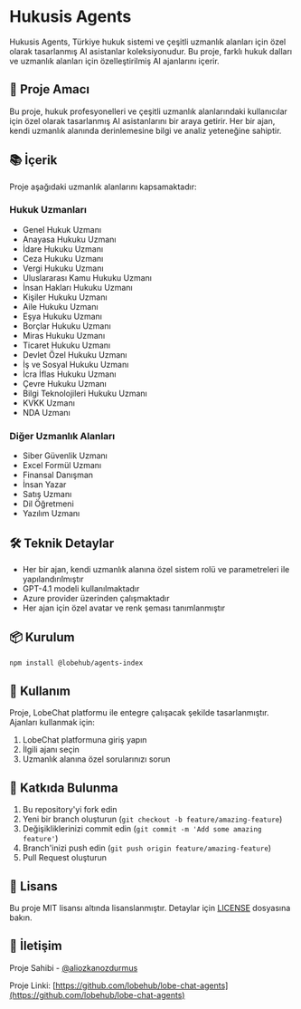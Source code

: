 # Hukusis Agents

Hukusis Agents, Türkiye hukuk sistemi ve çeşitli uzmanlık alanları için özel olarak tasarlanmış AI asistanlar koleksiyonudur. Bu proje, farklı hukuk dalları ve uzmanlık alanları için özelleştirilmiş AI ajanlarını içerir.

## 🎯 Proje Amacı

Bu proje, hukuk profesyonelleri ve çeşitli uzmanlık alanlarındaki kullanıcılar için özel olarak tasarlanmış AI asistanlarını bir araya getirir. Her bir ajan, kendi uzmanlık alanında derinlemesine bilgi ve analiz yeteneğine sahiptir.

## 📚 İçerik

Proje aşağıdaki uzmanlık alanlarını kapsamaktadır:

### Hukuk Uzmanları
- Genel Hukuk Uzmanı
- Anayasa Hukuku Uzmanı
- İdare Hukuku Uzmanı
- Ceza Hukuku Uzmanı
- Vergi Hukuku Uzmanı
- Uluslararası Kamu Hukuku Uzmanı
- İnsan Hakları Hukuku Uzmanı
- Kişiler Hukuku Uzmanı
- Aile Hukuku Uzmanı
- Eşya Hukuku Uzmanı
- Borçlar Hukuku Uzmanı
- Miras Hukuku Uzmanı
- Ticaret Hukuku Uzmanı
- Devlet Özel Hukuku Uzmanı
- İş ve Sosyal Hukuku Uzmanı
- İcra İflas Hukuku Uzmanı
- Çevre Hukuku Uzmanı
- Bilgi Teknolojileri Hukuku Uzmanı
- KVKK Uzmanı
- NDA Uzmanı

### Diğer Uzmanlık Alanları
- Siber Güvenlik Uzmanı
- Excel Formül Uzmanı
- Finansal Danışman
- İnsan Yazar
- Satış Uzmanı
- Dil Öğretmeni
- Yazılım Uzmanı

## 🛠️ Teknik Detaylar

- Her bir ajan, kendi uzmanlık alanına özel sistem rolü ve parametreleri ile yapılandırılmıştır
- GPT-4.1 modeli kullanılmaktadır
- Azure provider üzerinden çalışmaktadır
- Her ajan için özel avatar ve renk şeması tanımlanmıştır

## 📦 Kurulum

```bash
npm install @lobehub/agents-index
```

## 🚀 Kullanım

Proje, LobeChat platformu ile entegre çalışacak şekilde tasarlanmıştır. Ajanları kullanmak için:

1. LobeChat platformuna giriş yapın
2. İlgili ajanı seçin
3. Uzmanlık alanına özel sorularınızı sorun

## 🤝 Katkıda Bulunma

1. Bu repository'yi fork edin
2. Yeni bir branch oluşturun (`git checkout -b feature/amazing-feature`)
3. Değişikliklerinizi commit edin (`git commit -m 'Add some amazing feature'`)
4. Branch'inizi push edin (`git push origin feature/amazing-feature`)
5. Pull Request oluşturun

## 📄 Lisans

Bu proje MIT lisansı altında lisanslanmıştır. Detaylar için [LICENSE](LICENSE) dosyasına bakın.

## 👥 İletişim

Proje Sahibi - [@aliozkanozdurmus](https://www.linkedin.com/in/aliozkanozdurmus/)

Proje Linki: [https://github.com/lobehub/lobe-chat-agents](https://github.com/lobehub/lobe-chat-agents) 